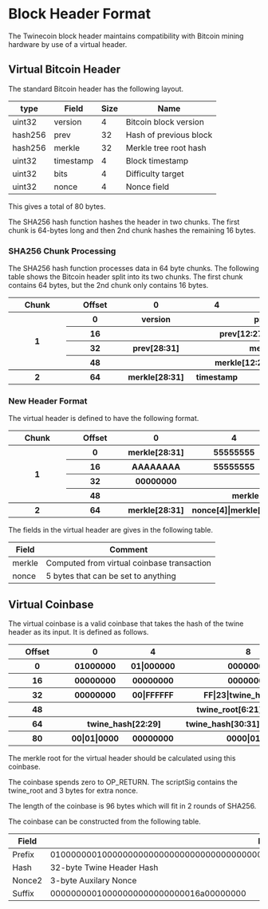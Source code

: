 # Block Header Format

The Twinecoin block header maintains compatibility with Bitcoin mining hardware by use of a virtual header.

## Virtual Bitcoin Header

The standard Bitcoin header has the following layout.

| type | Field | Size |Name|
|------|-------|------|----|
|uint32|version|4|Bitcoin block version|
|hash256|prev|32|Hash of previous block|
|hash256|merkle|32|Merkle tree root hash|
|uint32|timestamp|4|Block timestamp|
|uint32|bits|4|Difficulty target|
|uint32|nonce|4|Nonce field|

This gives a total of 80 bytes.

The SHA256 hash function hashes the header in two chunks.  The first chunk is 64-bytes long and then 2nd chunk hashes the remaining 16 bytes.

### SHA256 Chunk Processing
 
The SHA256 hash function processes data in 64 byte chunks.  The following table shows the Bitcoin header split into its two chunks.  The first chunk contains 64 bytes, but the 2nd chunk only contains 16 bytes.


<table>
    <tr>
        <th style="min-width:100px">Chunk</th>
        <th style="min-width:100px">Offset</th>
        <th style="min-width:100px">0</th>
        <th style="min-width:100px">4</th>
        <th style="min-width:100px">8</th>
        <th style="min-width:100px">12</th>
    <tr>
    <th style="border-bottom: 1px solid #000; vertical-align:middle;" rowspan="4">1</th>
        <th>0</th>
        <th>version</th>
        <th colspan="3">prev[0:11]</th>
    </tr>
    <tr>
        <th>16</th>
        <th colspan="4">prev[12:27]</th>
    </tr>
    <tr>
        <th>32</th>
        <th>prev[28:31]</th>
        <th colspan="3">merkle[0:11]</th>
    </tr>
    <tr>
        <th style="border-bottom: 1px solid #000;">48</th>
        <th style="border-bottom: 1px solid #000;" colspan="4">merkle[12:27]</th>
    </tr>
    <tr>
        <th>2</th>
        <th>64</th>
        <th>merkle[28:31]</th>
        <th>timestamp</th>
        <th>bits</th>
        <th>nonce</th>
    </tr>
</table>


### New Header Format
The virtual header is defined to have the following format.

<table>
    <tr>
        <th style="min-width:100px">Chunk</th>
        <th style="min-width:100px">Offset</th>
        <th style="min-width:100px">0</th>
        <th style="min-width:100px">4</th>
        <th style="min-width:100px">8</th>
        <th style="min-width:100px">12</th>
    <tr>
    <th style="border-bottom: 1px solid #000; vertical-align:middle;" rowspan="4">1</th>
        <th>0</th>
        <th>merkle[28:31]</th>
        <th>55555555</th>
        <th>AAAAAAAA</th>
        <th>55555555</th>
    </tr>
    <tr>
        <th>16</th>
        <th>AAAAAAAA</th>
        <th>55555555</th>
        <th>AAAAAAAA</th>
        <th>55555555</th>
    </tr>
    <tr>
        <th>32</th>
        <th>00000000</th>
        <th colspan="3">merkle[0:11]</th>
    </tr>
    <tr>
        <th style="border-bottom: 1px solid #000;">48</th>
        <th style="border-bottom: 1px solid #000;" colspan="4">merkle[12:27]</th>
    </tr>
    <tr>
        <th>2</th>
        <th>64</th>
        <th>merkle[28:31]</th>
        <th>nonce[4]|merkle[1:3]</th>
        <th>merkle[4:7]</th>
        <th>nonce[0:3]</th>
    </tr>
</table>

The fields in the virtual header are gives in the following table.

|Field|Comment|
|-|-|
|merkle|Computed from virtual coinbase transaction|
|nonce|5 bytes that can be set to anything|The LSB of the timestamp field is included|

## Virtual Coinbase

The virtual coinbase is a valid coinbase that takes the hash of the twine header as its input.  It is defined as follows.

<table>
    <tr>
        <th style="min-width:100px">Offset</th>
        <th style="min-width:100px">0</th>
        <th style="min-width:100px">4</th>
        <th style="min-width:100px">8</th>
        <th style="min-width:100px">12</th>
    <tr>
        <th>0</th>
        <th>01000000</th>
        <th>01|000000</th>
        <th>00000000</th>
        <th>00000000</th>
    </tr>
    <tr>
        <th>16</th>
        <th>00000000</th>
        <th>00000000</th>
        <th>00000000</th>
        <th>00000000</th>
    </tr>
    <tr>
        <th>32</th>
        <th>00000000</th>
        <th>00|FFFFFF</th>
        <th>FF|23|twine_hash[0:1]</th>
        <th>twine_hash[2:5]</th>
    </tr>
    <tr>
        <th>48</th>
        <th colspan="4">twine_root[6:21]</th>
    </tr>
    <tr>
        <th>64</th>
        <th colspan="2">twine_hash[22:29]</th>
        <th>twine_hash[30:31]|nonce2[0:1]</th>
        <th>nonce[2]|000000</th>
    </tr>
    <tr>
        <th>80</th>
        <th>00|01|0000</th>
        <th>00000000</th>
        <th>0000|016a</th>
        <th>00000000</th>
    </tr>
</table>

The merkle root for the virtual header should be calculated using this coinbase.  

The coinbase spends zero to OP_RETURN.  The scriptSig contains the twine_root and 3 bytes for extra nonce.

The length of the coinbase is 96 bytes which will fit in 2 rounds of SHA256.

The coinbase can be constructed from the following table.

|Field|Hex|
|-|-|
|Prefix|01000000010000000000000000000000000000000000000000000000000000000000000000FFFFFFFF23
|Hash|32-byte Twine Header Hash|
|Nonce2|3-byte Auxilary Nonce|
|Suffix|00000000010000000000000000016a00000000|


